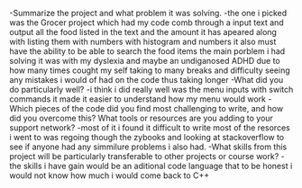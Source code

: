 -Summarize the project and what problem it was solving.
-the one i picked was the Grocer project which had my code comb through a input text and output all the food listed in the text and the amount it has apeared along with listing them with numbers with histogram and numbers it also must have the ability to be able to search the food items the main porblem i had solving it was with my dyslexia and maybe an undiganosed ADHD due to how many times cought my self taking to many breaks and difficulty seeing any mistakes i would of had on the code thus taking longer
-What did you do particularly well?
-i think i did really well was the menu inputs with switch commands it made it easier to understand how my menu would work
-Which pieces of the code did you find most challenging to write, and how did you overcome this? What tools or resources are you adding to your support network?
-most of it i found it difficult to write most of the resorces i went to was regoing though the zybooks and looking at stackoverflow to see if anyone had any simmilure problems i also had.
-What skills from this project will be particularly transferable to other projects or course work?
-the skills i have gain would be an aditional code language that to be honest i would not know how much i would come back to C++
